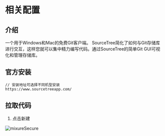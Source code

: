 # 相关配置

## 介绍

一个用于Windows和Mac的免费Git客户端。
SourceTree简化了如何与Git存储库进行交互，这样您就可以集中精力编写代码。通过SourceTree的简单Git GUI可视化和管理存储库。

## 官方安装

```
// 安装地址可选择不同机型安装
https://www.sourcetreeapp.com/
```

## 拉取代码

1. 点击新建

<img :src="$withBase('/images/sourceTree1.png')"  alt="mixureSecure">

